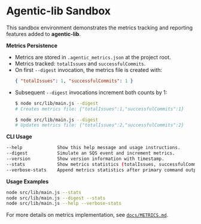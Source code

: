 # Agentic-lib Sandbox

This sandbox environment demonstrates the metrics tracking and reporting features added to **agentic-lib**.

**Metrics Persistence**

- Metrics are stored in `.agentic_metrics.json` at the project root.
- Metrics tracked: `totalIssues` and `successfulCommits`.
- On first `--digest` invocation, the metrics file is created with:
  ```json
  { "totalIssues": 1, "successfulCommits": 1 }
  ```
- Subsequent `--digest` invocations increment both counts by 1:
  ```bash
  $ node src/lib/main.js --digest
  # Creates metrics file: {"totalIssues":1,"successfulCommits":1}

  $ node src/lib/main.js --digest
  # Updates metrics file: {"totalIssues":2,"successfulCommits":2}
  ```

**CLI Usage**

```bash
--help             Show this help message and usage instructions.
--digest           Simulate an SQS event and increment metrics.
--version          Show version information with timestamp.
--stats            Show metrics statistics (totalIssues, successfulCommits).
--verbose-stats    Append metrics statistics after primary command output.
```

**Usage Examples**

```bash
node src/lib/main.js --stats
node src/lib/main.js --digest --stats
node src/lib/main.js --help --verbose-stats
```

For more details on metrics implementation, see [`docs/METRICS.md`](docs/METRICS.md).
